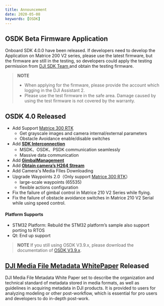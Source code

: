 ```yaml
---
title: Announcement 
date: 2020-05-08
keywords: [OSDK]
---
```

## OSDK Beta Firmware Application
Onboard SDK 4.0.0 have been released. If developers need to develop the Application on Matrice 200 V2 series, please use the latest firmware, but the firmware are still in the testing, so developers could apply the testing permission from <a href="mailto:dev@dji.com" target="_blank" rel="external"> DJI SDK Team </a> and obtain the testing firmware.

> **NOTE**
> * When applying for the firmware, please provide the account which logging in the DJI Assistant 2.
> * Please use the test firmware in the safe area. Damage caused by using the test firmware is not covered by the warranty.

## OSDK 4.0 Released
* Add Support [Matrice 300 RTK](https://www.dji.com/matrice-300)
   * Get grayscale images and camera internal/external parameters 
   * Obstacle Avoidance enable/disable switches
* Add <a href="../tutorial/SDK-mop.html"><b>SDK Interconnection</b></a>
   * MSDK、OSDK、PSDK communication seamlessly
   * Massive data communication
* Add <a href="../tutorial/gimbal-manager.html"><b> GimbalManagement</b></a>
* Add <a href="../tutorial/advanced-sensing.html"><b>Obtain camera’s H264 Stream</b></a>
* Add Camera's Media FIles Downloading
* Upgrade Waypoints 2.0（Only support [Matrice 300 RTK](https://www.dji.com/cn/matrice-300)） 
  * large-scale waypoints (65535)
  * flexible actions configuration
* Fix the failure of gimbal control in Matrice 210 V2 Series while flying.
* Fix the failure of obstacle avoidance switches in Matrice 210 V2 Serial while using speed control.

#### Platform Supports
* STM32 Platform: Rebuild the STM32 platform’s sample also support porting to RTOS
* Qt: End up support

> **NOTE** If you still using OSDK V3.9.x, please download the documentation of [OSDK V3.9.x](https://terra-1-g.djicdn.com/71a7d383e71a4fb8887a310eb746b47f/osdk/OSDK-3.9.0.zip).

## <a href="https://terra-1-g.djicdn.com/71a7d383e71a4fb8887a310eb746b47f/general/DJI_Media_File_Metadata_WhitePaper.zip">DJI Media File Metadata WhitePaper</a> Released
DJI Media File Metadata White Paper set to describe the organization and technical standard of metadata stored in media formats, as well as guidelines in acquiring metadata in DJI products. It is provided to users for analyzing modeling or other post-workflow, which is essential for pro users and developers to do in-depth post-work.